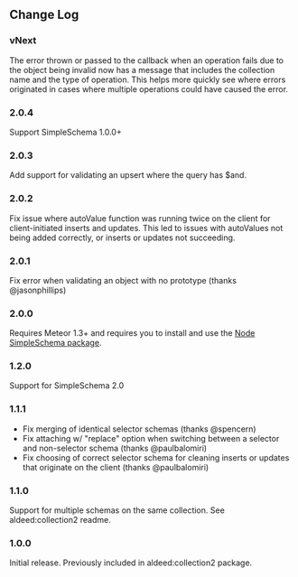 ## Change Log

### vNext

The error thrown or passed to the callback when an operation fails due to the object being invalid now has a message that includes the collection name and the type of operation. This helps more quickly see where errors originated in cases where multiple operations could have caused the error.

### 2.0.4

Support SimpleSchema 1.0.0+

### 2.0.3

Add support for validating an upsert where the query has $and.

### 2.0.2

Fix issue where autoValue function was running twice on the client for client-initiated inserts and updates. This led to issues with autoValues not being added correctly, or inserts or updates not succeeding.

### 2.0.1

Fix error when validating an object with no prototype (thanks @jasonphillips)

### 2.0.0

Requires Meteor 1.3+ and requires you to install and use the [Node SimpleSchema package](https://github.com/aldeed/node-simple-schema).

### 1.2.0

Support for SimpleSchema 2.0

### 1.1.1

- Fix merging of identical selector schemas (thanks @spencern)
- Fix attaching w/ "replace" option when switching between a selector and non-selector schema (thanks @paulbalomiri)
- Fix choosing of correct selector schema for cleaning inserts or updates that originate on the client (thanks @paulbalomiri)

### 1.1.0

Support for multiple schemas on the same collection. See aldeed:collection2 readme.

### 1.0.0

Initial release. Previously included in aldeed:collection2 package.